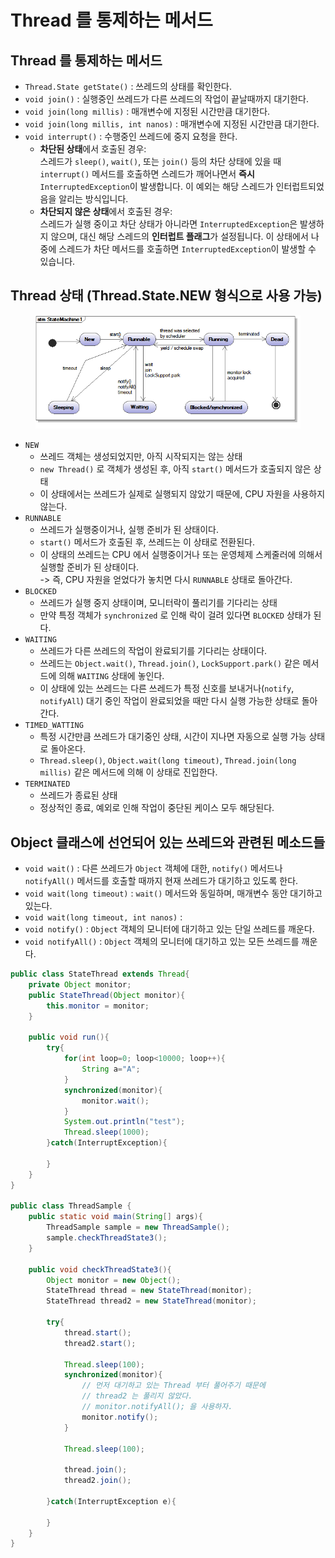 # Thread 를 통제하는 메서드

## Thread 를 통제하는 메서드

* `Thread.State getState()` : 쓰레드의 상태를 확인한다.
* `void join()` : 실행중인 쓰레드가 다른 쓰레드의 작업이 끝날때까지 대기한다.
* `void join(long millis)` : 매개변수에 지정된 시간만큼 대기한다.
* `void join(long millis, int nanos)` : 매개변수에 지정된 시간만큼 대기한다.
* `void interrupt()` : 수행중인 쓰레드에 중지 요청을 한다.
  * **차단된 상태**에서 호출된 경우:\
    스레드가 `sleep()`, `wait()`, 또는 `join()` 등의 차단 상태에 있을 때 `interrupt()` 메서드를 호출하면 스레드가 깨어나면서 **즉시** `InterruptedException`이 발생합니다. 이 예외는 해당 스레드가 인터럽트되었음을 알리는 방식입니다.
  * **차단되지 않은 상태**에서 호출된 경우:\
    스레드가 실행 중이고 차단 상태가 아니라면 `InterruptedException`은 발생하지 않으며, 대신 해당 스레드의 **인터럽트 플래그**가 설정됩니다. 이 상태에서 나중에 스레드가 차단 메서드를 호출하면 `InterruptedException`이 발생할 수 있습니다.

## Thread 상태 (Thread.State.NEW 형식으로 사용 가능)

<figure><img src="../../../.gitbook/assets/image (2) (1) (1) (1) (1) (1) (1) (1) (1) (1) (1) (1) (1) (1).png" alt=""><figcaption></figcaption></figure>

* `NEW`&#x20;
  * 쓰레드 객체는 생성되었지만, 아직 시작되지는 않는 상태
  * `new Thread()` 로 객체가 생성된 후, 아직 `start()` 메서드가 호출되지 않은 상태&#x20;
  * 이 상태에서는 쓰레드가 실제로 실행되지 않았기 때문에, CPU 자원을 사용하지 않는다.&#x20;
* `RUNNABLE`&#x20;
  * 쓰레드가 실행중이거나, 실행 준비가 된 상태이다.&#x20;
  * `start()` 메서드가 호출된 후, 쓰레드는 이 상태로 전환된다.&#x20;
  * 이 상태의 쓰레드는 CPU 에서 실행중이거나 또는 운영체제 스케줄러에 의해서 실행할 준비가 된 상태이다. \
    -> 즉, CPU 자원을 얻었다가 놓치면 다시 `RUNNABLE` 상태로 돌아간다.&#x20;
* `BLOCKED`
  * 쓰레드가 실행 중지 상태이며, 모니터락이 풀리기를 기다리는 상태
  * 만약 특정 객체가 `synchronized` 로 인해 락이 걸려 있다면 `BLOCKED` 상태가 된다.&#x20;
* `WAITING`&#x20;
  * 쓰레드가 다른 쓰레드의 작업이 완료되기를 기다리는 상태이다.&#x20;
  * 쓰레드는 `Object.wait()`, `Thread.join()`, `LockSupport.park()` 같은 메서드에 의해 `WAITING` 상태에 놓인다.&#x20;
  * 이 상태에 있는 쓰레드는 다른 쓰레드가 특정 신호를 보내거나(`notify`, `notifyAll`) 대기 중인 작업이 완료되었을 때만 다시 실행 가능한 상태로 돌아간다.&#x20;
* `TIMED_WATTING`
  * 특정 시간만큼 쓰레드가 대기중인 상태, 시간이 지나면 자동으로 실행 가능 상태로 돌아온다.&#x20;
  * `Thread.sleep()`, `Object.wait(long timeout)`, `Thread.join(long millis)` 같은 메서드에 의해 이 상태로 진입한다.&#x20;
* `TERMINATED`&#x20;
  * 쓰레드가 종료된 상태
  * 정상적인 종료, 예외로 인해 작업이 중단된 케이스 모두 해당된다.&#x20;

## Object 클래스에 선언되어 있는 쓰레드와 관련된 메소드들

* `void wait()` : 다른 쓰레드가 `Object` 객체에 대한, `notify()` 메서드나 `notifyAll()` 메서드를 호출할 때까지 현재 쓰레드가 대기하고 있도록 한다.
* `void wait(long timeout)` : `wait()` 메서드와 동일하며, 매개변수 동안 대기하고 있는다.
* `void wait(long timeout, int nanos)` :
* `void notify()` : `Object` 객체의 모니터에 대기하고 있는 단일 쓰레드를 깨운다.
* `void notifyAll()` : `Object` 객체의 모니터에 대기하고 있는 모든 쓰레드를 깨운다.

```java
public class StateThread extends Thread{
    private Object monitor;
    public StateThread(Object monitor){
        this.monitor = monitor;
    }
    
    public void run(){
        try{
            for(int loop=0; loop<10000; loop++){
                String a="A";
            }
            synchronized(monitor){
                monitor.wait();
            }
            System.out.println("test");
            Thread.sleep(1000);
        }catch(InterruptException){
        
        }
    }
}

public class ThreadSample {
    public static void main(String[] args){
        ThreadSample sample = new ThreadSample();
        sample.checkThreadState3();
    }
    
    public void checkThreadState3(){
        Object monitor = new Object();
        StateThread thread = new StateThread(monitor);
        StateThread thread2 = new StateThread(monitor);
        
        try{
            thread.start();
            thread2.start();
            
            Thread.sleep(100);
            synchronized(monitor){
                // 먼저 대기하고 있는 Thread 부터 풀어주기 때문에 
                // thread2 는 풀리지 않았다. 
                // monitor.notifyAll(); 을 사용하자.
                monitor.notify();
            }
            
            Thread.sleep(100);
            
            thread.join();
            thread2.join();
            
        }catch(InterruptException e){
        
        }
    }
}
```

##
